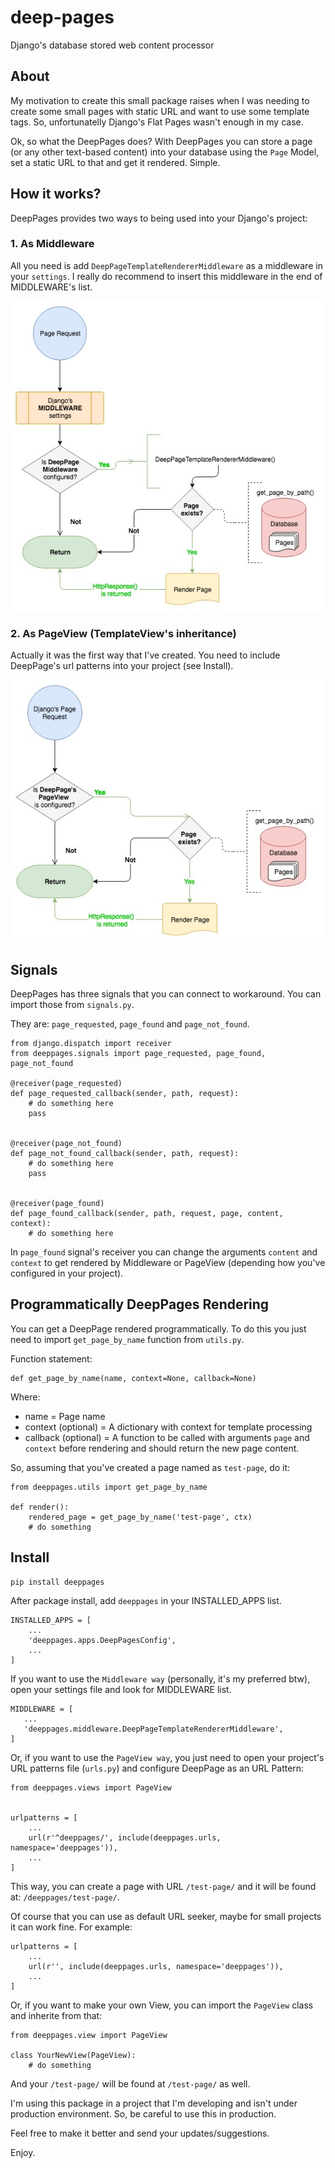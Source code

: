 # deep-pages
Django's database stored web content processor

## About
My motivation to create this small package raises when I was needing to create some small pages with static URL and want to use some template tags. So, unfortunatelly Django's Flat Pages wasn't enough in my case.

Ok, so what the DeepPages does? With DeepPages you can store a page (or any other text-based content) into your database using the `Page` Model, set a static URL to that and get it rendered. Simple.

## How it works?
DeepPages provides two ways to being used into your Django's project:

### 1. As Middleware

All you need is add `DeepPageTemplateRendererMiddleware` as a middleware in your `settings`. I really do recommend to insert this middleware in the end of MIDDLEWARE's list.

![As Middleware](https://raw.githubusercontent.com/ricardofalasca/deep-pages/master/docs/how-it-works-as-middleware.jpg)

### 2. As PageView (TemplateView's inheritance)

Actually it was the first way that I've created. You need to include DeepPage's url patterns into your project (see Install).

![As Middleware](https://raw.githubusercontent.com/ricardofalasca/deep-pages/master/docs/how-it-works-as-pageview.jpg)

## Signals

DeepPages has three signals that you can connect to workaround. You can import those from `signals.py`.

They are: `page_requested`, `page_found` and `page_not_found`. 

```
from django.dispatch import receiver
from deeppages.signals import page_requested, page_found, page_not_found

@receiver(page_requested)
def page_requested_callback(sender, path, request):
    # do something here
    pass


@receiver(page_not_found)
def page_not_found_callback(sender, path, request):
    # do something here
    pass


@receiver(page_found)
def page_found_callback(sender, path, request, page, content, context):
    # do something here
```

In `page_found` signal's receiver you can change the arguments `content` and `context` to get rendered by Middleware or PageView (depending how you've configured in your project).

## Programmatically DeepPages Rendering

You can get a DeepPage rendered programmatically. To do this you just need to import `get_page_by_name` function from `utils.py`.

Function statement:
```
def get_page_by_name(name, context=None, callback=None)
```

Where:
 - name = Page name
 - context (optional) = A dictionary with context for template processing
 - callback (optional) = A function to be called with arguments `page` and `context` before rendering and should return the new page content.

So, assuming that you've created a page named as `test-page`, do it:

```
from deeppages.utils import get_page_by_name

def render():
    rendered_page = get_page_by_name('test-page', ctx)
    # do something
```

## Install

```
pip install deeppages
```

After package install, add `deeppages` in your INSTALLED_APPS list.

```
INSTALLED_APPS = [
    ...
    'deeppages.apps.DeepPagesConfig',
    ...
]
```

If you want to use the `Middleware way` (personally, it's my preferred btw), open your settings file and look for MIDDLEWARE list.

```
MIDDLEWARE = [
   ...
   'deeppages.middleware.DeepPageTemplateRendererMiddleware',
]
```

Or, if you want to use the `PageView way`, you just need to open your project's URL patterns file (`urls.py`) and configure DeepPage as an URL Pattern:

```
from deeppages.views import PageView


urlpatterns = [
    ...
    url(r'^deeppages/', include(deeppages.urls, namespace='deeppages')),
    ...
]
```

This way, you can create a page with URL `/test-page/` and it will be found at: `/deeppages/test-page/`.

Of course that you can use as default URL seeker, maybe for small projects it can work fine. For example:

```
urlpatterns = [
    ...
    url(r'', include(deeppages.urls, namespace='deeppages')),
    ...
]
```

Or, if you want to make your own View, you can import the `PageView` class and inherite from that:

```
from deeppages.view import PageView

class YourNewView(PageView):
    # do something
```

And your `/test-page/` will be found at `/test-page/` as well.

I'm using this package in a project that I'm developing and isn't under production environment. So, be careful to use this in production.

Feel free to make it better and send your updates/suggestions.

Enjoy.
